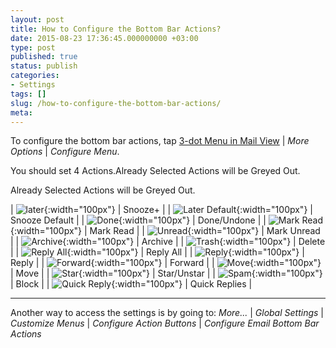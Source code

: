 ```yaml
---
layout: post
title: How to Configure the Bottom Bar Actions?
date: 2015-08-23 17:36:45.000000000 +03:00
type: post
published: true
status: publish
categories:
- Settings
tags: []
slug: /how-to-configure-the-bottom-bar-actions/
meta:
---
```


To configure the bottom bar actions, tap [3-dot Menu in Mail View](/3-dot-menu-options/) \| *More Options* \| *Configure Menu*.

You should set 4 Actions.Already Selected Actions will be Greyed Out.

Already Selected Actions will be Greyed Out.


| ![later](/assets/ic_action_later-.png){:width="100px"} | Snooze+ |
| ![Later Default](/assets/ic_action_later_default.png){:width="100px"} | Snooze Default |
| ![Done](/assets/ic_action_done.png){:width="100px"} | Done/Undone |
| ![Mark Read](/assets/ic_action_wear_mark_as_read.png){:width="100px"} | Mark Read |
| ![Unread](/assets/menu_item_unread.png){:width="100px"} | Mark Unread |
| ![Archive](/assets/ic_action_wear_archive.png){:width="100px"} | Archive |
| ![Trash](/assets/folder_trash.png){:width="100px"} | Delete |
| ![Reply All](/assets/ic_action_reply_all.png){:width="100px"} | Reply All |
| ![Reply](/assets/ic_action_wear_reply.png){:width="100px"} | Reply |
| ![Forward](/assets/ic_action_forward.png){:width="100px"} | Forward |
| ![Move](/assets/ic_action_move.png){:width="100px"} | Move |
| ![Star](/assets/menu_item_star.png){:width="100px"} | Star/Unstar |
| ![Spam](/assets/ic_action_spam.png){:width="100px"} | Block |
| ![Quick Reply](/assets/settings_swipe_quick_reply1.png){:width="100px"} | Quick Replies |

---

Another way to access the settings is by going to:
*More...* \| *Global Settings* \| *Customize Menus* \| *Configure Action Buttons* \| *Configure Email Bottom Bar Actions*
